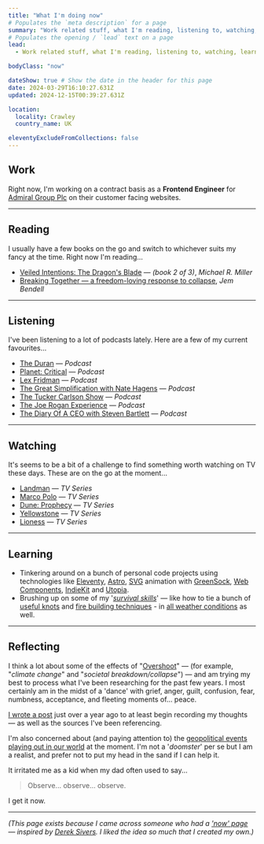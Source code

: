 ```yaml
---
title: "What I'm doing now"
# Populates the `meta description` for a page
summary: "Work related stuff, what I'm reading, listening to, watching, learning, and reflecting on."
# Populates the opening / `lead` text on a page
lead:
  - Work related stuff, what I'm reading, listening to, watching, learning, and reflecting on.

bodyClass: "now"

dateShow: true # Show the date in the header for this page
date: 2024-03-29T16:10:27.631Z
updated: 2024-12-15T00:39:27.631Z

location:
  locality: Crawley
  country_name: UK

eleventyExcludeFromCollections: false
---
```


## Work

Right now, I'm working on a contract basis as a **Frontend Engineer** for [Admiral Group Plc](https://www.admiralgroup.co.uk/) on their customer facing websites.

---

## Reading

I usually have a few books on the go and switch to whichever suits my fancy at the time. Right now I'm reading&hellip;

* [Veiled Intentions: The Dragon's Blade](https://www.michaelrmiller.co.uk/veiledintentions) &mdash; *(book 2 of 3)*, *Michael R. Miller*
* [Breaking Together &mdash; a freedom-loving response to collapse](https://jembendell.com/2023/04/08/breaking-together-a-freedom-loving-response-to-collapse/), *Jem Bendell*

---

## Listening

I've been listening to a lot of podcasts lately. Here are a few of my current favourites&hellip;

* [The Duran](https://open.spotify.com/show/5DgkWsC3YjoyGBV03CFWnk?si=c62004134bbf40ed) &mdash; *Podcast*
* [Planet: Critical](https://open.spotify.com/show/5zGRjKWThT6H18isBlVEY8?si=82195fb522014341) &mdash; *Podcast*
* [Lex Fridman](https://open.spotify.com/show/2MAi0BvDc6GTFvKFPXnkCL?si=cd92a945226b4603) &mdash; *Podcast*
* [The Great Simplification with Nate Hagens](https://open.spotify.com/show/0ZFJIjuJwh3XeMqrguiXNR?si=21485f0d963344fe) &mdash; *Podcast*
* [The Tucker Carlson Show](https://open.spotify.com/show/5L2ON33kXa2b7laBpCAgOI?si=57a7d5076ed84767) &mdash; *Podcast*
* [The Joe Rogan Experience](https://open.spotify.com/show/4rOoJ6Egrf8K2IrywzwOMk?si=88ef8bd8716a40f7) &mdash; *Podcast*
* [The Diary Of A CEO with Steven Bartlett](https://open.spotify.com/show/7iQXmUT7XGuZSzAMjoNWlX?si=3106d80cea79480b) &mdash; *Podcast*

---

## Watching

It's seems to be a bit of a challenge to find something worth watching on TV these days. These are on the go at the moment&hellip;

* [Landman](https://www.imdb.com/title/tt14186672/) &mdash; *TV Series*
* [Marco Polo](https://www.imdb.com/title/tt2189461/) &mdash; *TV Series*
* [Dune: Prophecy](https://www.imdb.com/title/tt10466872/) &mdash; *TV Series*
* [Yellowstone](https://www.imdb.com/title/tt4236770/) &mdash; *TV Series*
* [Lioness](https://www.imdb.com/title/tt13111078/) &mdash; *TV Series*

---

## Learning

* Tinkering around on a bunch of personal code projects using technologies like [Eleventy](https://www.11ty.io/), [Astro](https://astro.build/), [SVG](https://developer.mozilla.org/en-US/docs/Web/SVG) animation with [GreenSock](https://greensock.com/), [Web Components](https://developer.mozilla.org/en-US/docs/Web/Web_Components), [IndieKit](https://getindiekit.com/) and [Utopia](https://utopia.fyi/).
* Brushing up on some of my '*[survival skills](https://youtu.be/BFheNvvJGoQ)*' &mdash; like how to tie a bunch of [useful knots](https://youtu.be/kA48yzKYp3Q) and [fire building techniques](https://youtu.be/7v4twfXG2uY) - in [all weather conditions](https://youtu.be/QiYlEyvDbco) as well.

---

## Reflecting

I think a lot about some of the effects of "[Overshoot](https://howtosavetheworld.ca/2021/09/21/overshoot-where-we-stand-now-guest-post-by-michael-dowd/)" &mdash; (for example, "*climate change*" and "*societal breakdown/collapse*") &mdash; and am trying my best to process what I've been researching for the past few years. I most certainly am in the midst of a 'dance' with grief, anger, guilt, confusion, fear, numbness, acceptance, and fleeting moments of&hellip; peace.

[I wrote a post](/writing/2023-05-31/the-climate-crisis-what-to-make-of-it) just over a year ago to at least begin recording my thoughts &mdash; as well as the sources I've been referencing.

I'm also concerned about (and paying attention to) the [geopolitical events playing out in our world](https://theduran.com/orwells-warning-the-insidious-nature-of-political-language-the-cargo-cult-of-woke-christian-parenti-doublespeak-doublethink-history-has-stopped-party-is-always-right/) at the moment. I'm not a '*doomster*' per se but I am a realist, and prefer not to put my head in the sand if I can help it.

It irritated me as a kid when my dad often used to say...

> Observe... observe... observe.

I get it now.

---

<footer>
  <em>(This page exists because I came across someone who had a <a href="https://nownownow.com/about">'now' page</a> &mdash; inspired by <a href="https://sivers.org/now">Derek Sivers</a>. I liked the idea so much that I created my own.)</em>
</footer>
